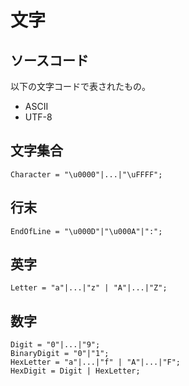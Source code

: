 # 文字

## ソースコード
以下の文字コードで表されたもの。
- ASCII
- UTF-8

## 文字集合
```
Character = "\u0000"|...|"\uFFFF";
```

## 行末
```
EndOfLine = "\u000D"|"\u000A"|":";
```

## 英字
```
Letter = "a"|...|"z" | "A"|...|"Z";
```

## 数字
```
Digit = "0"|...|"9";
BinaryDigit = "0"|"1";
HexLetter = "a"|...|"f" | "A"|...|"F";
HexDigit = Digit | HexLetter;
```